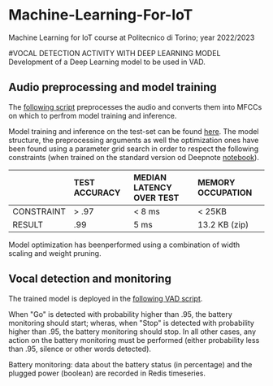 # Machine-Learning-For-IoT
Machine Learning for IoT course at Politecnico di Torino; year 2022/2023

#VOCAL DETECTION ACTIVITY WITH DEEP LEARNING MODEL
Development of a Deep Learning model to be used in VAD.
## Audio preprocessing and model training
The [following script](https://github.com/AlessiaLeclercq/Machine-Learning-For-IoT/blob/main/preprocessing.py) preprocesses the audio and converts them into MFCCs on which to perfrom model training and inference. 

Model training and inference on the test-set can be found [here](https://github.com/AlessiaLeclercq/Machine-Learning-For-IoT/blob/main/training.ipynb). The model structure, the preprocessing arguments as well the optimization ones have been found using a parameter grid search in order to respect the following constraints (when trained on the standard version od Deepnote [notebook](https://github.com/AlessiaLeclercq/Machine-Learning-For-IoT/blob/main/testing.ipynb)). 

|  | TEST ACCURACY |  MEDIAN LATENCY OVER TEST | MEMORY OCCUPATION |
|:-------|:-------|:--------|:--------|
|  CONSTRAINT| > .97    |  < 8 ms     | < 25KB |
|  RESULT | .99 | 5 ms | 13.2 KB (zip) |

Model optimization has beenperformed using a combination of width scaling and weight pruning. 

## Vocal detection and monitoring 
The trained model is deployed in the [following VAD script](https://github.com/AlessiaLeclercq/Machine-Learning-For-IoT/blob/main/VAD.py). 

When "Go" is detected with probability higher than .95, the battery monitoring should start; wheras, when "Stop" is detected with probability higher than .95, the battery monitoring should stop. In all other cases, any action on the battery monitoring must be performed (either probability less than .95, silence or other words detected). 

Battery monitoring: data about the battery status (in percentage) and the plugged power (boolean) are recorded in Redis timeseries.
